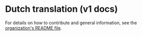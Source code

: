 # Dutch translation (v1 docs)

For details on how to contribute and general information, see the [organization's README file](https://github.com/autohotkey-docs-translation).
